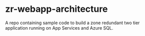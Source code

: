# zr-webapp-architecture
A repo containing sample code to build a zone redundant two tier application running on App Services and Azure SQL.
